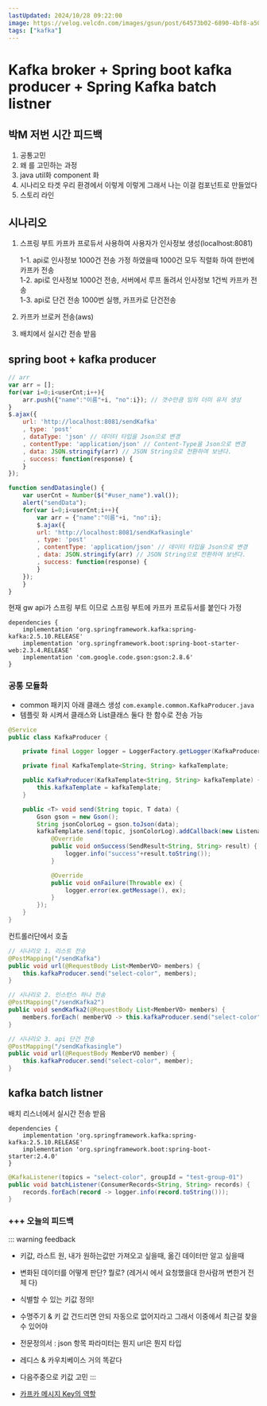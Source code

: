 ```yaml
---
lastUpdated: 2024/10/28 09:22:00
image: https://velog.velcdn.com/images/gsun/post/64573b02-6890-4bf8-a50c-91210e6c9063/image.png
tags: ["kafka"]
---
```


# Kafka broker + Spring boot kafka producer + Spring Kafka batch listner

## 박M 저번 시간 피드백

1. 공통고민
2. 왜 를 고민하는 과정
3. java util화 component 화
4. 시나리오 타겟 우리 환경에서 이렇게 이렇게 그래서 나는 이걸 컴포넌트로 만들었다
5. 스토리 라인

## 시나리오 

1. 스프링 부트 카프카 프로듀서 사용하여 사용자가 인사정보 생성(localhost:8081)  
    
    1-1. api로 인사정보 1000건 전송 가정 하였을때 1000건 모두 직렬화 하여 한번에 카프카 전송  
    1-2. api로 인사정보 1000건 전송, 서버에서 루프 돌려서 인사정보 1건씩 카프카 전송  
    1-3. api로 단건 전송 1000번 실행, 카프카로 단건전송  

2. 카프카 브로커 전송(aws) 
3. 배치에서 실시간 전송 받음

## spring boot + kafka producer

```javascript
// arr
var arr = [];
for(var i=0;i<userCnt;i++){
    arr.push({"name":"이름"+i, "no":i}); // 갯수만큼 임의 더미 유저 생성
}
$.ajax({
    url: 'http://localhost:8081/sendKafka'
    , type: 'post'
    , dataType: 'json' // 데이터 타입을 Json으로 변경
    , contentType: 'application/json' // Content-Type을 Json으로 변경
    , data: JSON.stringify(arr) // JSON String으로 전환하여 보낸다.
    , success: function(response) {
    }
});

function sendDatasingle() {
    var userCnt = Number($("#user_name").val());
    alert("sendData");
    for(var i=0;i<userCnt;i++){
        var arr = {"name":"이름"+i, "no":i};
        $.ajax({
        url: 'http://localhost:8081/sendKafkasingle'
        , type: 'post'
        , contentType: 'application/json' // 데이터 타입을 Json으로 변경
        , data: JSON.stringify(arr) // JSON String으로 전환하여 보낸다.
        , success: function(response) {
        }
    });
    }
}
```

현재 gw api가 스프링 부트 이므로 스프링 부트에 카프카 프로듀서를 붙인다 가정

```
dependencies {
    implementation 'org.springframework.kafka:spring-kafka:2.5.10.RELEASE'
    implementation 'org.springframework.boot:spring-boot-starter-web:2.3.4.RELEASE'
    implementation 'com.google.code.gson:gson:2.8.6'
}
```

### 공통 모듈화

- common 패키지 아래 클래스 생성 `com.example.common.KafkaProducer.java`
- 템플릿 화 시켜서 클래스와 List클래스 둘다 한 함수로 전송 가능

```java
@Service
public class KafkaProducer {

    private final Logger logger = LoggerFactory.getLogger(KafkaProducer.class);

    private final KafkaTemplate<String, String> kafkaTemplate;

    public KafkaProducer(KafkaTemplate<String, String> kafkaTemplate) {
        this.kafkaTemplate = kafkaTemplate;
    }

    public <T> void send(String topic, T data) {
        Gson gson = new Gson();
        String jsonColorLog = gson.toJson(data);
        kafkaTemplate.send(topic, jsonColorLog).addCallback(new ListenableFutureCallback<SendResult<String, String>>() {
            @Override
            public void onSuccess(SendResult<String, String> result) {
                logger.info("success"+result.toString());
            }

            @Override
            public void onFailure(Throwable ex) {
                logger.error(ex.getMessage(), ex);
            }
        });
    }
}
```


컨트롤러단에서 호출

```java
// 시나리오 1. 리스트 전송
@PostMapping("/sendKafka")
public void url(@RequestBody List<MemberVO> members) {
    this.kafkaProducer.send("select-color", members); 
}

// 시나리오 2. 인스턴스 하나 전송
@PostMapping("/sendKafka2")
public void sendKafka2(@RequestBody List<MemberVO> members) {
    members.forEach( memberVO -> this.kafkaProducer.send("select-color", memberVO)); 
}

// 시나리오 3. api 단건 전송
@PostMapping("/sendKafkasingle")
public void url(@RequestBody MemberVO member) {
    this.kafkaProducer.send("select-color", member);
}
```

## kafka batch listner

배치 리스너에서 실시간 전송 받음

```
dependencies {
    implementation 'org.springframework.kafka:spring-kafka:2.5.10.RELEASE'
    implementation 'org.springframework.boot:spring-boot-starter:2.4.0'
}
```

```java
@KafkaListener(topics = "select-color", groupId = "test-group-01")
public void batchListener(ConsumerRecords<String, String> records) { 
    records.forEach(record -> logger.info(record.toString()));
}
```

### +++ 오늘의 피드백

::: warning feedback
- 키값, 라스트 원, 내가 원하는값만 가져오고 싶을때, 옮긴 데이터만 알고 싶을때
- 변화된 데이터를 어떻게 판단? 뭘로? (레거시 에서 요청했을대 한사람꺼 변한거 전체 다)
- 식별할 수 있는 키값 정의! 
- 수명주기 & 키 값 건드리면 안되 자동으로 없어지라고 그래서 이중에서 최근걸 찾을수 있어야 
- 전문정의서 : json 항목 파라미터는 뭔지 url은 뭔지 타입 
- 레디스 & 카우치베이스 거의 똑같다
- 다음주중으로 키값 고민
:::

- [카프카 메시지 Key의 역할](https://jinyes-tistory.tistory.com/328)